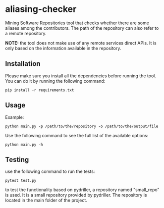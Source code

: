 # aliasing-checker
Mining Software Repositories tool that checks whether there are some aliases among the contributors.
The path of the repository can also refer to a remote repository.

**NOTE:** the tool does not make use of any remote services direct APIs. It is only based on the information available in the repository.

## Installation
Please make sure you install all the dependencies before running the tool. You can do it by running the following command:
```
pip install -r requirements.txt
```

## Usage
Example:
```
python main.py -p /path/to/the/repository -o /path/to/the/output/file
```

Use the following command to see the full list of the available options:
```
python main.py -h
```

## Testing
use the following command to run the tests:
```
pytest test.py
```
to test the functionality based on pydriller, a repository named "small_repo" is used.
It is a small repository provided by pydriller. The repository is located in the main folder of the project.
